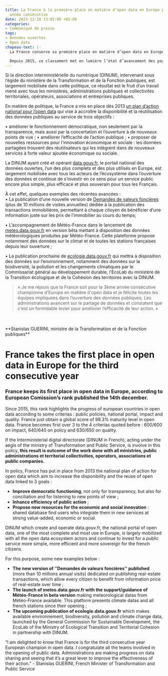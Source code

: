 ```yaml
---
title: La France à la première place en matière d’open data en Europe pour la troisième
  année consécutive
date: 2023-12-18 13:02:00 +01:00
categories:
- Communiqué de presse
tags:
- Données ouvertes
- Open data
chapeau-text: |-
  La France conserve sa première place en matière d’open data en Europe, selon [le classement de la Commission européenne](https://data.europa.eu/en/publications/open-data-maturity/2023) publié le 14 décembre dernier.

  Depuis 2015, ce classement met en lumière l’état d’avancement des pays européens en matière d’ouverture des données selon les critères suivants : politique publique, portail national, impact et qualité. La France vient d’obtenir un score global de 98,3% de maturité d’open data, et arrive en tête sur trois des quatre critères pré-cités : 600/600 sur l’impact et 640/640 sur la politique publique et 630/650 pour la qualité.
---
```


Si la direction interministérielle du numérique (DINUM), intervenant sous l’égide du ministère de la Transformation et de la Fonction publiques, est largement mobilisée dans cette politique, ce résultat est le fruit d’un travail mené avec tous les ministères, administrations publiques et collectivités territoriales, opérateurs, associations et entreprises publiques.

En matière de politique, la France a mis en place dès 2013 [un plan d’action national pour l’open data](https:/https://www.gouvernement.fr/action/l-ouverture-des-donnees-publiques/) qui vise à accroître la disponibilité et la réutilisation des données publiques au service de trois objectifs :

• améliorer le fonctionnement démocratique, non seulement par la transparence, mais aussi par la concertation et l’ouverture à de nouveaux points de vue ;
• améliorer l’efficacité de l’action publique ;
• proposer de nouvelles ressources pour l’innovation économique et sociale : les données partagées trouvent des réutilisateurs qui les intègrent dans de nouveaux services à forte valeur ajoutée économique ou sociale.

La DINUM ayant créé et opérant [data.gouv.fr](https://www.data.gouv.fr/fr/), le portail national des données ouvertes, l’un des plus complets et des plus utilisés en Europe, est largement mobilisée avec tous les acteurs de l’écosystème dans l’ouverture des données et continue de s’investir en ce sens pour un service public encore plus simple, plus efficace et plus souverain pour tous les Français.

À cet effet, quelques exemples des récentes avancées :
<br>• La publication d’une nouvelle version de [Demandes de valeurs foncières](https:/https://explore.data.gouv.fr/immobilier?onglet=carte&filtre=tous/) (plus de 10 millions de visites annuelles) dédiée à la publication des transactions immobilières, permettant à chaque citoyen de bénéficier d’une information juste sur les prix de l’immobilier au cours du temps;

• L’accompagnement de Météo-France dans le lancement de [meteo.data.gouv.fr](https://meteo.data.gouv.fr/) en version bêta mettant à disposition des données météorologiques produites par Météo-France. Cette plateforme propose notamment des données sur le climat et de toutes les stations françaises depuis leur ouverture ;

• La publication prochaine de [ecologie.data.gouv.fr](https://ecologie.data.gouv.fr/) qui mettra à disposition des données sur l’environnement, notamment des données sur la biodiversité, la pollution et les changements climatiques par le Commissariat général au développement durable, l’EcoLab du ministère de la Transition écologique et de la Cohésion des territoires avec la DINUM.

> « Je me réjouis que la France soit pour la 3ème année consécutive championne d'Europe en matière d'open data et je félicite toutes les équipes impliquées dans l’ouverture des données publiques. Les administrations avancent sur le partage de données et constatent que c'est un formidable levier pour améliorer l’efficacité de leur action. » 
<br>
<br>**Stanislas GUERINI, ministre de la Transformation et de la Fonction publiques**

# France takes the first place in open data in Europe for the third consecutive year

### France keeps its first place in open data in Europe, according to European Comission’s rank published the 14th december.

Since 2015, this rank highlights the progress of european countries in open data according to some criterias : public policies, national portal, impact and quality. France just obtain a global score of 98.3% maturity level in open data. France becomes first over 3 to the 4 criterias quoted before : 600/600 on impact, 640/640 on policy and 630/650 on quality.

If the Interministerial digital directorate (DINUM in French), acting under the aegis of the ministry of Transformation and Public Service, is involve in this policy, **this result is outcome of the work done with all ministries, public administrations et territorial collectivities, operators, associations et public companies.**

In policy, France has put in place from 2013 the national plan of action for open data which aim to increase the disponibility and the reuse of open data linked to 3 goals :

* **Improve democratic functioning**, not only for transparency, but also for conciliation and for listening to new points of view ;
* **Inhance efficiency of public action** ;
* **Propose new resources for the economic and social innovation** : shared database find users who integrate them in new services at strong value-added, economic or social.

DINUM which create and operate data.gouv.fr, the national portal of open data, one of the most complete and most use in Europe, is largely mobilized with all the open data ecosystem actors and continue to invest for a public service more simple, more efficient and more sovereign for the french citizens.

For this purpose, some new examples below :

* **The new version of ‘’Demandes de valeurs foncières’’ published** (more than 10 millions annual visits) dedicated on publishing real-estate transactions, which allow every citizen to benefit from information price of real-estate over time ;
* **The launch of meteo.data.gouv.fr with the support/guidance of Météo-France in beta version** making meteorological datas from Météo-France available. This platform presents climate datas and all french stations since their opening ;
* **The upcoming publication of ecologie.data.gouv.fr** which makes available environnement, biodiversity, pollution and climate change data, launched by the General Commission for Sustainable Development, the EcoLab of the Ministry of Ecological Transition and Territorial Cohesion in partnership with DINUM.

“I am delighted to know that France is for the third consecutive year European champion in open data. I congratulate all the teams involved in the opening of public data. Administrations are making progress on data sharing and seeing that it’s a great lever to improve the effectiveness of their action.” - Stanislas GUERINI, French Minister of Transformation and Public Service